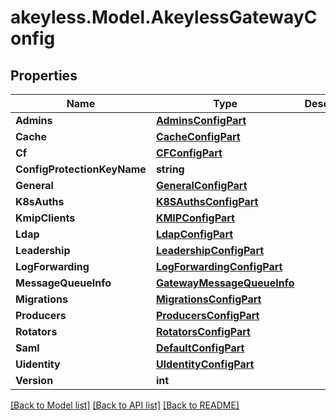 # akeyless.Model.AkeylessGatewayConfig
## Properties

Name | Type | Description | Notes
------------ | ------------- | ------------- | -------------
**Admins** | [**AdminsConfigPart**](AdminsConfigPart.md) |  | [optional] 
**Cache** | [**CacheConfigPart**](CacheConfigPart.md) |  | [optional] 
**Cf** | [**CFConfigPart**](CFConfigPart.md) |  | [optional] 
**ConfigProtectionKeyName** | **string** |  | [optional] 
**General** | [**GeneralConfigPart**](GeneralConfigPart.md) |  | [optional] 
**K8sAuths** | [**K8SAuthsConfigPart**](K8SAuthsConfigPart.md) |  | [optional] 
**KmipClients** | [**KMIPConfigPart**](KMIPConfigPart.md) |  | [optional] 
**Ldap** | [**LdapConfigPart**](LdapConfigPart.md) |  | [optional] 
**Leadership** | [**LeadershipConfigPart**](LeadershipConfigPart.md) |  | [optional] 
**LogForwarding** | [**LogForwardingConfigPart**](LogForwardingConfigPart.md) |  | [optional] 
**MessageQueueInfo** | [**GatewayMessageQueueInfo**](GatewayMessageQueueInfo.md) |  | [optional] 
**Migrations** | [**MigrationsConfigPart**](MigrationsConfigPart.md) |  | [optional] 
**Producers** | [**ProducersConfigPart**](ProducersConfigPart.md) |  | [optional] 
**Rotators** | [**RotatorsConfigPart**](RotatorsConfigPart.md) |  | [optional] 
**Saml** | [**DefaultConfigPart**](DefaultConfigPart.md) |  | [optional] 
**Uidentity** | [**UIdentityConfigPart**](UIdentityConfigPart.md) |  | [optional] 
**Version** | **int** |  | [optional] 

[[Back to Model list]](../README.md#documentation-for-models) [[Back to API list]](../README.md#documentation-for-api-endpoints) [[Back to README]](../README.md)


